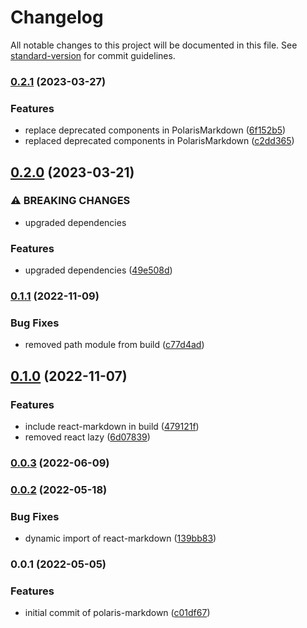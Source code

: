 # Changelog

All notable changes to this project will be documented in this file. See [standard-version](https://github.com/conventional-changelog/standard-version) for commit guidelines.

### [0.2.1](https://github.com/shop3/polaris-markdown/compare/v0.2.0...v0.2.1) (2023-03-27)


### Features

* replace deprecated components in PolarisMarkdown ([6f152b5](https://github.com/shop3/polaris-markdown/commit/6f152b5ab98a231917ced0206e292e67147e6fab))
* replaced deprecated components in PolarisMarkdown ([c2dd365](https://github.com/shop3/polaris-markdown/commit/c2dd3654de495af03a717cbefe8ae19c05d8c58e))

## [0.2.0](https://github.com/shop3/polaris-markdown/compare/v0.1.1...v0.2.0) (2023-03-21)


### ⚠ BREAKING CHANGES

* upgraded dependencies

### Features

* upgraded dependencies ([49e508d](https://github.com/shop3/polaris-markdown/commit/49e508d6d984753d5639da825e5faad45409f048))

### [0.1.1](https://github.com/shop3/polaris-markdown/compare/v0.1.0...v0.1.1) (2022-11-09)


### Bug Fixes

* removed path module from build ([c77d4ad](https://github.com/shop3/polaris-markdown/commit/c77d4ad18ba9969e7ccfbdab3da5187c80b30a74))

## [0.1.0](https://github.com/shop3/polaris-markdown/compare/v0.0.3...v0.1.0) (2022-11-07)


### Features

* include react-markdown in build ([479121f](https://github.com/shop3/polaris-markdown/commit/479121f4f849c851b5740713728154754d5751ab))
* removed react lazy ([6d07839](https://github.com/shop3/polaris-markdown/commit/6d07839da919fd807ae7ecd82430e96bc6e0a694))

### [0.0.3](https://github.com/shop3/polaris-markdown/compare/v0.0.2...v0.0.3) (2022-06-09)

### [0.0.2](https://github.com/shop3/polaris-markdown/compare/v0.0.1...v0.0.2) (2022-05-18)


### Bug Fixes

* dynamic import of react-markdown ([139bb83](https://github.com/shop3/polaris-markdown/commit/139bb83a7fbf710c3f17c647aee3926bdc99a1b7))

### 0.0.1 (2022-05-05)


### Features

* initial commit of polaris-markdown ([c01df67](https://github.com/shop3/polaris-markdown/commit/c01df6727f7a5aaa0e0236f2c9c03aa9ba3ef33c))

